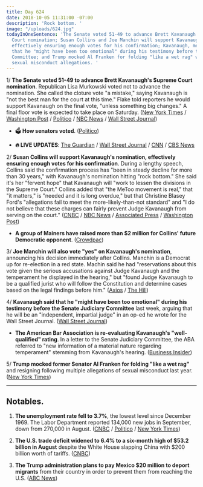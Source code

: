 ```yaml
---
title: Day 624
date: 2018-10-05 11:31:00 -07:00
description: 'Rock bottom. '
image: "/uploads/624.jpg"
todayInOneSentence: 'The Senate voted 51-49 to advance Brett Kavanaugh''s Supreme
  Court nomination; Susan Collins and Joe Manchin will support Kavanaugh''s nomination,
  effectively ensuring enough votes for his confirmation; Kavanaugh, meanwhile, said
  that he "might have been too emotional" during his testimony before the Senate Judiciary
  Committee; and Trump mocked Al Franken for folding "like a wet rag" when faced with
  sexual misconduct allegations. '
---
```


1/ **The Senate voted 51-49 to advance Brett Kavanaugh's Supreme Court nomination**. Republican Lisa Murkowski voted not to advance the nomination. She called the cloture vote "a mistake," saying Kavanaugh is "not the best man for the court at this time." Flake told reporters he would support Kavanaugh on the final vote, "unless something big changes." A final floor vote is expected to take place on Saturday. ([New York Times](https://www.nytimes.com/2018/10/05/us/politics/brett-kavanaugh-vote-confirmed.html) / [Washington Post](https://www.washingtonpost.com/politics/kavanaugh-vote-hours-before-a-key-test-grassley-says-he-doesnt-know-how-it-will-go/2018/10/05/a71d92ba-c886-11e8-b1ed-1d2d65b86d0c_story.html) / [Politico](https://www.politico.com/story/2018/10/05/kavanaugh-votes-confirmed-872713) / [NBC News](https://www.nbcnews.com/politics/congress/senate-take-critical-procedural-vote-kavanaugh-friday-n917036) / [Wall Street Journal](https://www.wsj.com/livecoverage/kavanaugh))

* 🗳 **How senators voted**. ([Politico](https://www.politico.com/interactives/2018/brett-kavanaugh-senate-cloture-vote-count/))

* **🔥 LIVE UPDATES**: [The Guardian](https://www.theguardian.com/us-news/live/2018/oct/05/brett-kavanaugh-vote-latest-live-news-updates-confirmation-supreme-court-christine-blasey-ford-fbi-report) / [Wall Street Journal](https://www.wsj.com/livecoverage/kavanaugh) / [CNN](https://www.cnn.com/politics/live-news/kavanaugh-fbi-investigation-oct-18/index.html) / [CBS News](https://www.cbsnews.com/live-news/brett-kavanaugh-vote-confirmation-protests-fbi-report-senate-latest-today-2018-10-05-live-updates/)

2/ **Susan Collins will support Kavanaugh's nomination, effectively ensuring enough votes for his confirmation**. During a lengthy speech, Collins said the confirmation process has "been in steady decline for more than 30 years," with Kavanaugh's nomination hitting "rock bottom." She said it's her "fervent hope" that Kavanaugh will "work to lessen the divisions in the Supreme Court." Collins added that "the MeToo movement is real," that "it matters," is "needed and it is long overdue," but that Christine Blasey Ford's "allegations fail to meet the more-likely-than-not standard" and "I do not believe that these charges can fairly prevent Judge Kavanaugh from serving on the court." ([CNBC](https://www.cnbc.com/2018/10/05/gop-swing-vote-sen-susan-collins-will-vote-for-brett-kavanaugh.html) / [NBC News](https://www.nbcnews.com/politics/supreme-court/what-s-next-kavanaugh-all-eyes-2-key-senators-chamber-n917106) / [Associated Press](https://apnews.com/50c676ea67ba42949eb5612a536f548c) / [Washington Post](https://www.washingtonpost.com/politics/kavanaugh-vote-hours-before-a-key-test-grassley-says-he-doesnt-know-how-it-will-go/2018/10/05/a71d92ba-c886-11e8-b1ed-1d2d65b86d0c_story.html))

* **A group of Mainers have raised more than $2 million for Collins' future Democratic opponent**. ([Crowdpac](https://www.crowdpac.com/campaigns/387413/either-sen-collins-votes-no-on-kavanaugh-or-we-fund-her-future-opponent))

3/ **Joe Manchin will also vote "yes" on Kavanaugh's nomination**, announcing his decision immediately after Collins. Manchin is a Democrat up for re-election in a red state. Machin said he had "reservations about this vote given the serious accusations against Judge Kavanaugh and the temperament he displayed in the hearing," but "found Judge Kavanaugh to be a qualified jurist who will follow the Constitution and determine cases based on the legal findings before him." ([Axios](https://www.axios.com/manchin-a-yes-on-kavanaugh-79c8a446-6897-402e-a05f-1c5f93c04ade.html) / [The Hill](https://thehill.com/homenews/senate/409890-manchin-says-he-will-vote-for-kavanaugh))

4/ **Kavanaugh said that he "might have been too emotional" during his testimony before the Senate Judiciary Committee** last week, arguing that he will be an "independent, impartial judge" in an op-ed he wrote for the Wall Street Journal. ([Wall Street Journal](https://www.wsj.com/articles/i-am-an-independent-impartial-judge-1538695822))

* **The American Bar Association is re-evaluating Kavanaugh's "well-qualified" rating**. In a letter to the Senate Judiciary Committee, the ABA referred to "new information of a material nature regarding temperament" stemming from Kavanaugh's hearing. ([Business Insider](https://www.businessinsider.com/the-american-bar-association-reevaluating-kavanaugh-well-qualified-rating-2018-10))

5/ **Trump mocked former Senator Al Franken for folding "like a wet rag"** and resigning following multiple allegations of sexual misconduct last year. ([New York Times](https://www.nytimes.com/2018/10/04/us/politics/trump-al-franken-minnesota.html))

---

## Notables.

1. **The unemployment rate fell to 3.7%**, the lowest level since December 1969. The Labor Department reported 134,000 new jobs in September, down from 270,000 in August. ([CNBC](https://www.cnbc.com/2018/10/05/us-nonfarm-payrolls-september-2018.html) / [Politico](https://www.politico.com/story/2018/10/05/september-jobs-report-economy-added-jobs-873373) / [New York Times](https://www.nytimes.com/2018/10/05/business/economy/jobs-report.html))

2. **The U.S. trade deficit widened to 6.4% to a six-month high of $53.2 billion in August** despite the White House slapping China with $200 billion worth of tariffs. ([CNBC](https://www.cnbc.com/2018/10/05/the-us-trade-deficit-keeps-going-up-despite-tariffs.html))

3. **The Trump administration plans to pay Mexico $20 million to deport migrants** from their country in order to prevent them from reaching the U.S. ([ABC News](https://abcnews.go.com/US/mexico-congresss-opposition-us-moves-ahead-plan-give/story?id=58294253))